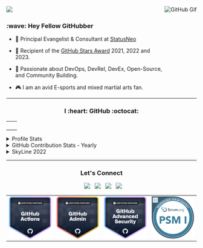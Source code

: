 <img src="https://github.com/NishkarshRaj/NishkarshRaj/blob/master/assets/github-profile-cover.png">

<img align="right" alt="GitHub Gif" height="160px" src="https://media.giphy.com/media/du3J3cXyzhj75IOgvA/giphy.gif" />

<h3>:wave: Hey Fellow GitHubber</h3>

- :office: Principal Evangelist & Consultant at [StatusNeo](www.statusneo.com)

- :star2: Recipient of the [GitHub Stars Award](https://stars.github.com/) 2021, 2022 and 2023.

- :blue_book: Passionate about DevOps, DevRel, DevEx, Open-Source, and Community Building.

- :video_game: I am an avid E-sports and mixed martial arts fan.

---

<h3 align=center> I :heart: GitHub :octocat: </h3>

<table>
  <tr>
    <td align="center">
<img alt="" width="400" src="https://github-readme-stats.vercel.app/api?username=nishkarshraj&count_private=true&theme=dark" alt=""></img>
</td>
<td align="center">
<img alt="" width="400" src="https://github-readme-streak-stats.herokuapp.com/?user=nishkarshraj&theme=dark"" alt=""></img>
</td>
</table>

<details> 
	<summary>Profile Stats</summary>
	<p align=center><img align="center" src="https://github.com/NishkarshRaj/NishkarshRaj/blob/master/github-user-stats.svg" /></p>
</details>

<details> 
	<summary>GitHub Contribution Stats - Yearly</summary>
	<p align=center><img align="center" src="https://github.com/NishkarshRaj/NishkarshRaj/blob/master/github-contrib-stats.svg" /></p>
</details>

<details> 
	<summary>SkyLine 2022</summary>
	<p align=center><img align="center" src="https://github.com/NishkarshRaj/NishkarshRaj/blob/master/github-metrics.svg" /></p>
</details>

---

<h3 align=center> Let's Connect </h3>

<p align="center">
&nbsp; <a href="https://twitter.com/NishkarshRaj1" target="_blank" rel="noopener noreferrer"><img src="https://img.icons8.com/plasticine/100/000000/twitter.png" width="50" /></a>  
&nbsp; <a href="https://www.instagram.com/noicecurse" target="_blank" rel="noopener noreferrer"><img src="https://img.icons8.com/plasticine/100/000000/instagram-new.png" width="50" /></a>  
&nbsp; <a href="https://www.linkedin.com/in/nishkarshraj" target="_blank" rel="noopener noreferrer"><img src="https://img.icons8.com/plasticine/100/000000/linkedin.png" width="50" /></a>
&nbsp; <a href="mailto:nishkarshraj000@gmail.com" target="_blank" rel="noopener noreferrer"><img src="https://img.icons8.com/plasticine/100/000000/gmail.png"  width="50" /></a>
</p>

<table>
  <tr>
    <td align="center">
<img alt="" width="300" src="assets/githubactions.png" alt=""></img>
</td>
</td>
<td align="center">
<img alt="" width="300" src="assets/github-administration.png" alt=""></img>
</td>							     <td align="center">
<img alt="" width="300" src="assets/github-advanced-security.png" alt=""></img>
</td>
								     <td align="center">
<img alt="" width="300" src="assets/PSM.jpeg" alt=""></img>
</td>
</table>
